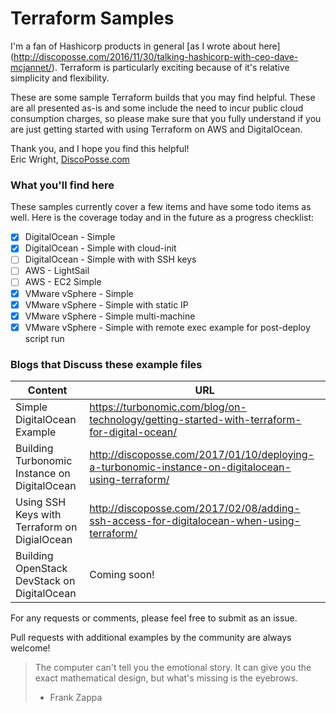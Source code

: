 # Terraform Samples

I'm a fan of Hashicorp products in general [as I wrote about here] (http://discoposse.com/2016/11/30/talking-hashicorp-with-ceo-dave-mcjannet/). Terraform is particularly exciting because of it's relative simplicity and flexibility.  

These are some sample Terraform builds that you may find helpful.  These are all presented as-is and some include the need to incur public cloud consumption charges, so please make sure that you fully understand if you are just getting started with using Terraform on AWS and DigitalOcean.

Thank you, and I hope you find this helpful!  
Eric Wright, [DiscoPosse.com](http://DiscoPosse.com)


### What you'll find here

These samples currently cover a few items and have some todo items as well.  Here is the coverage today and in the future as a progress checklist:

- [x] DigitalOcean - Simple
- [x] DigitalOcean - Simple with cloud-init
- [ ] DigitalOcean - Simple with with SSH keys
- [ ] AWS - LightSail
- [ ] AWS - EC2 Simple
- [x] VMware vSphere - Simple
- [x] VMware vSphere - Simple with static IP
- [x] VMware vSphere - Simple multi-machine
- [x] VMware vSphere - Simple with remote exec example for post-deploy script run
 
### Blogs that Discuss these example files

Content | URL
------------ | -------------
Simple DigitalOcean Example | https://turbonomic.com/blog/on-technology/getting-started-with-terraform-for-digital-ocean/
Building Turbonomic Instance on DigitalOcean | http://discoposse.com/2017/01/10/deploying-a-turbonomic-instance-on-digitalocean-using-terraform/
Using SSH Keys with Terraform on DigialOcean | http://discoposse.com/2017/02/08/adding-ssh-access-for-digitalocean-when-using-terraform/
Building OpenStack DevStack on DigitalOcean | Coming soon!

For any requests or comments, please feel free to submit as an issue.

Pull requests with additional examples by the community are always welcome!

> The computer can't tell you the emotional story. It can give you the exact mathematical design, but what's missing is the eyebrows. 
> - Frank Zappa


